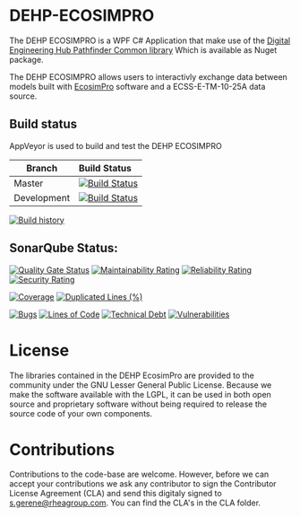 # DEHP-ECOSIMPRO

The DEHP ECOSIMPRO is a WPF C# Application that make use of the [Digital Engineering Hub Pathfinder Common library](https://github.com/RHEAGROUP/DEHP-Common)
Which is available as Nuget package.

The DEHP ECOSIMPRO allows users to interactivly exchange data between models built with [EcosimPro](https://www.ecosimpro.com/) software and a ECSS-E-TM-10-25A data source.

## Build status

AppVeyor is used to build and test the DEHP ECOSIMPRO

Branch | Build Status
------- | :------------
Master |  [![Build Status](https://ci.appveyor.com/api/projects/status/h83f47e4g3xdxxsw/branch/master?svg=true)](https://ci.appveyor.com/api/projects/status/h83f47e4g3xdxxsw)
Development |  [![Build Status](https://ci.appveyor.com/api/projects/status/h83f47e4g3xdxxsw/branch/development?svg=true)](https://ci.appveyor.com/api/projects/status/h83f47e4g3xdxxsw)

[![Build history](https://buildstats.info/appveyor/chart/rheagroup/dehp-ecosimpro)](https://ci.appveyor.com/project/rheagroup/dehp-ecosimpro/history)

## SonarQube Status:

[![Quality Gate Status](https://sonarcloud.io/api/project_badges/measure?project=RHEAGROUP_DEHP-ECOSIMPRO&metric=alert_status)](https://sonarcloud.io/dashboard?id=RHEAGROUP_DEHP-ECOSIMPRO)
[![Maintainability Rating](https://sonarcloud.io/api/project_badges/measure?project=RHEAGROUP_DEHP-ECOSIMPRO&metric=sqale_rating)](https://sonarcloud.io/dashboard?id=RHEAGROUP_DEHP-ECOSIMPRO)
[![Reliability Rating](https://sonarcloud.io/api/project_badges/measure?project=RHEAGROUP_DEHP-ECOSIMPRO&metric=reliability_rating)](https://sonarcloud.io/dashboard?id=RHEAGROUP_DEHP-ECOSIMPRO)
[![Security Rating](https://sonarcloud.io/api/project_badges/measure?project=RHEAGROUP_DEHP-ECOSIMPRO&metric=security_rating)](https://sonarcloud.io/dashboard?id=RHEAGROUP_DEHP-ECOSIMPRO)

[![Coverage](https://sonarcloud.io/api/project_badges/measure?project=RHEAGROUP_DEHP-ECOSIMPRO&metric=coverage)](https://sonarcloud.io/dashboard?id=RHEAGROUP_DEHP-ECOSIMPRO)
[![Duplicated Lines (%)](https://sonarcloud.io/api/project_badges/measure?project=RHEAGROUP_DEHP-ECOSIMPRO&metric=duplicated_lines_density)](https://sonarcloud.io/dashboard?id=RHEAGROUP_DEHP-ECOSIMPRO)

[![Bugs](https://sonarcloud.io/api/project_badges/measure?project=RHEAGROUP_DEHP-ECOSIMPRO&metric=bugs)](https://sonarcloud.io/dashboard?id=RHEAGROUP_DEHP-ECOSIMPRO)
[![Lines of Code](https://sonarcloud.io/api/project_badges/measure?project=RHEAGROUP_DEHP-ECOSIMPRO&metric=ncloc)](https://sonarcloud.io/dashboard?id=RHEAGROUP_DEHP-ECOSIMPRO)
[![Technical Debt](https://sonarcloud.io/api/project_badges/measure?project=RHEAGROUP_DEHP-ECOSIMPRO&metric=sqale_index)](https://sonarcloud.io/dashboard?id=RHEAGROUP_DEHP-ECOSIMPRO)
[![Vulnerabilities](https://sonarcloud.io/api/project_badges/measure?project=RHEAGROUP_DEHP-ECOSIMPRO&metric=vulnerabilities)](https://sonarcloud.io/dashboard?id=RHEAGROUP_DEHP-ECOSIMPRO)
# License

The libraries contained in the DEHP EcosimPro are provided to the community under the GNU Lesser General Public License. Because we make the software available with the LGPL, it can be used in both open source and proprietary software without being required to release the source code of your own components.

# Contributions

Contributions to the code-base are welcome. However, before we can accept your contributions we ask any contributor to sign the Contributor License Agreement (CLA) and send this digitaly signed to s.gerene@rheagroup.com. You can find the CLA's in the CLA folder.